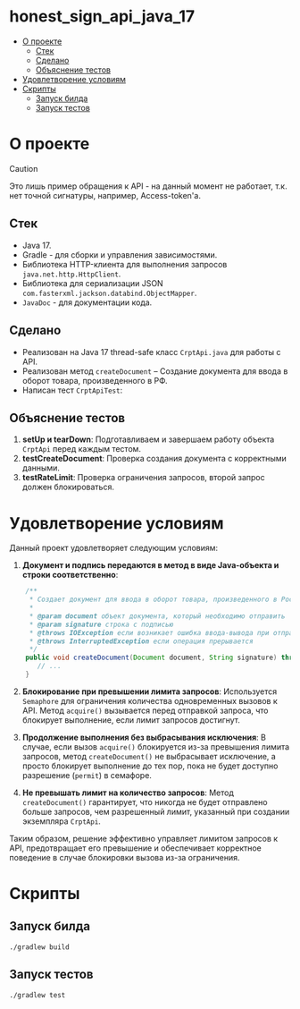 # honest_sign_api_java_17

- [О проекте](#begining)
  - [Стек](#1)
  - [Сделано](#2)
  - [Объяснение тестов](#3)
- [Удовлетворение условиям](#4)
- [Скрипты](#5)
  - [Запуск билда](#6)
  - [Запуск тестов](#7)

<a name="begining"><h1>О проекте</h1></a>

> [!CAUTION]  
> Это лишь пример обращения к API - на данный момент не работает, т.к. нет точной сигнатуры, например, Access-token'а.

<a name="1"><h2>Стек</h2></a>

- Java 17.
- Gradle - для сборки и управления зависимостями.
- Библиотека HTTP-клиента для выполнения запросов `java.net.http.HttpClient`.
- Библиотека для сериализации JSON `com.fasterxml.jackson.databind.ObjectMapper`.
- `JavaDoc` - для документации кода.

<a name="2"><h2>Сделано</h2></a>

- Реализован на Java 17 thread-safe класс `CrptApi.java` для работы с API.
- Реализован метод `createDocument` – Создание документа для ввода в оборот товара, произведенного в РФ.
- Написан тест `CrptApiTest`:

<a name="3"><h2>Объяснение тестов</h2></a>

1. **setUp и tearDown**: Подготавливаем и завершаем работу объекта `CrptApi` перед каждым тестом.
2. **testCreateDocument**: Проверка создания документа с корректными данными.
3. **testRateLimit**: Проверка ограничения запросов, второй запрос должен блокироваться.

<a name="4"><h1>Удовлетворение условиям</h1></a>
Данный проект удовлетворяет следующим условиям:

1. **Документ и подпись передаются в метод в виде Java-объекта и строки соответственно**:

```java
    /**
     * Создает документ для ввода в оборот товара, произведенного в Российской Федерации.
     *
     * @param document объект документа, который необходимо отправить
     * @param signature строка с подписью
     * @throws IOException если возникает ошибка ввода-вывода при отправке или получении данных
     * @throws InterruptedException если операция прерывается
     */
    public void createDocument(Document document, String signature) throws IOException, InterruptedException {
       // ...
    }
```

2. **Блокирование при превышении лимита запросов**: Используется `Semaphore` для ограничения количества одновременных вызовов к API. Метод `acquire()` вызывается перед отправкой запроса, что блокирует выполнение, если лимит запросов достигнут.

3. **Продолжение выполнения без выбрасывания исключения**: В случае, если вызов `acquire()` блокируется из-за превышения лимита запросов, метод `createDocument()` не выбрасывает исключение, а просто блокирует выполнение до тех пор, пока не будет доступно разрешение (`permit`) в семафоре.

4. **Не превышать лимит на количество запросов**: Метод `createDocument()` гарантирует, что никогда не будет отправлено больше запросов, чем разрешенный лимит, указанный при создании экземпляра `CrptApi`.

Таким образом, решение эффективно управляет лимитом запросов к API, предотвращает его превышение и обеспечивает корректное поведение в случае блокировки вызова из-за ограничения.

<a name="5"><h1>Скрипты</h1></a>

<a name="6"><h2>Запуск билда</h2></a>

`./gradlew build`

<a name="7"><h2>Запуск тестов</h2></a>

`./gradlew test`
